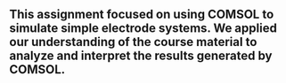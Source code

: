 <h2>This assignment focused on using COMSOL to simulate simple electrode systems. 
  We applied our understanding of the course material to analyze and interpret the results generated by COMSOL.</h2>

